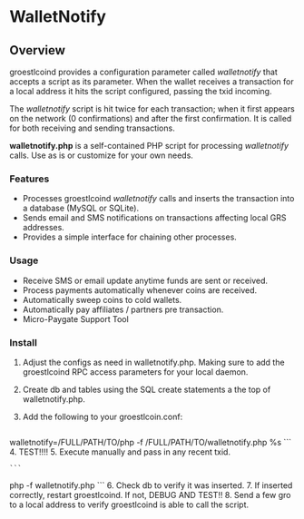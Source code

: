 WalletNotify
============


## Overview
groestlcoind provides a configuration parameter called *walletnotify* that accepts a script as its parameter.  When the wallet receives a transaction for a local address it hits the script configured, passing the txid incoming.  

The *walletnotify* script is hit twice for each transaction; when it first appears on the network (0 confirmations) and after the first confirmation.  It is called for both receiving and sending transactions.

**walletnotify.php** is a self-contained PHP script for processing *walletnotify* calls.  Use as is or customize for your own needs.

### Features
- Processes groestlcoind *walletnotify* calls and inserts the transaction into a database (MySQL or SQLite).
- Sends email and SMS notifications on transactions affecting local GRS addresses.
- Provides a simple interface for chaining other processes.


### Usage
- Receive SMS or email update anytime funds are sent or received.
- Process payments automatically whenever coins are received.
- Automatically sweep coins to cold wallets.
- Automatically pay affiliates / partners pre transaction.
- Micro-Paygate Support Tool

### Install
1. Adjust the configs as need in walletnotify.php. Making sure to add the groestlcoind RPC access parameters for your local daemon.
2. Create db and tables using the SQL create statements a the top of walletnotify.php.
3. Add the following to your groestlcoin.conf:

	```
walletnotify=/FULL/PATH/TO/php -f /FULL/PATH/TO/walletnotify.php %s
	```
4. TEST!!!!
5. Execute manually and pass in any recent txid.

	```
php -f walletnotify.php <txid>
	```
6. Check db to verify it was inserted.
7. If inserted correctly, restart groestlcoind. If not, DEBUG AND TEST!!
8. Send a few gro to a local address to verify groestlcoind is able to call the script.
